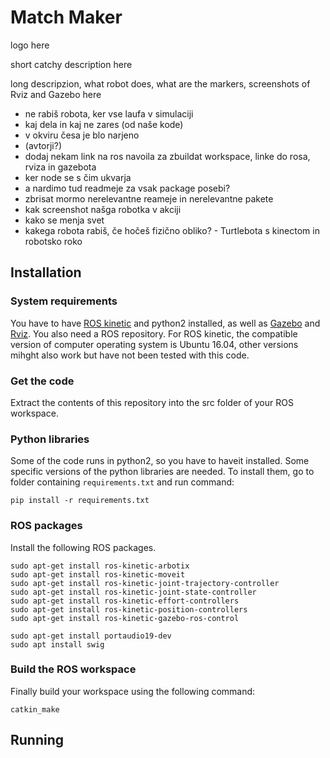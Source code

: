 # Match Maker

logo here

short catchy description here

long descripzion, what robot does, what are the markers, screenshots of Rviz and Gazebo here
- ne rabiš robota, ker vse laufa v simulaciji
- kaj dela in kaj ne zares (od naše kode)
- v okviru česa je blo narjeno
- (avtorji?)
- dodaj nekam link na ros navoila za zbuildat workspace, linke do rosa, rviza in gazebota 
- ker node se s čim ukvarja
- a nardimo tud readmeje za vsak package posebi?
- zbrisat mormo nerelevantne reameje in nerelevantne pakete
- kak screenshot našga robotka v akciji
- kako se menja svet
- kakega robota rabiš, če hočeš fizično obliko? - Turtlebota s kinectom in robotsko roko

## Installation

### System requirements

You have to have [ROS kinetic](http://wiki.ros.org/kinetic/Installation) and python2 installed, as well as [Gazebo](http://gazebosim.org/) and [Rviz](http://wiki.ros.org/rviz/UserGuide). You also need a ROS repository. For ROS kinetic, the compatible version of computer operating system is Ubuntu 16.04, other versions mihght also work but have not been tested with this code.

### Get the code

Extract the contents of this repository into the src folder of your ROS workspace.

### Python libraries

Some of the code runs in python2, so you have to haveit installed. Some specific versions of the python libraries are needed. To install them, go to folder containing `requirements.txt` and run command:

```shell
pip install -r requirements.txt
```

### ROS packages

Install the following ROS packages.

```shell
sudo apt-get install ros-kinetic-arbotix
sudo apt-get install ros-kinetic-moveit
sudo apt-get install ros-kinetic-joint-trajectory-controller
sudo apt-get install ros-kinetic-joint-state-controller
sudo apt-get install ros-kinetic-effort-controllers
sudo apt-get install ros-kinetic-position-controllers
sudo apt-get install ros-kinetic-gazebo-ros-control

sudo apt-get install portaudio19-dev
sudo apt install swig
```

### Build the ROS workspace

Finally build your workspace using the following command:

```shell
catkin_make
```

## Running
